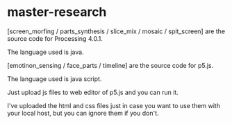# master-research

[screen_morfing / parts_synthesis / slice_mix / mosaic / spit_screen] are the source code for Processing 4.0.1. 

The language used is java.


[emotinon_sensing / face_parts / timeline] are the source code for p5.js. 

The language used is java script. 

Just upload js files to web editor of p5.js and you can run it.

I've uploaded the html and css files just in case you want to use them with your local host, but you can ignore them if you don't.
